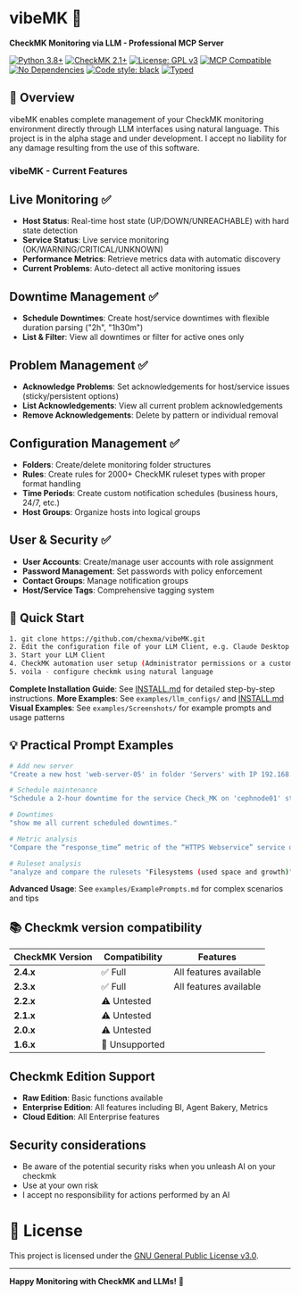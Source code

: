 # vibeMK 🚀

**CheckMK Monitoring via LLM - Professional MCP Server**

[![Python 3.8+](https://img.shields.io/badge/python-3.8+-blue.svg)](https://www.python.org/downloads/)
[![CheckMK 2.1+](https://img.shields.io/badge/CheckMK-2.1+-green.svg)](https://checkmk.com/)
[![License: GPL v3](https://img.shields.io/badge/License-GPLv3-blue.svg)](https://www.gnu.org/licenses/gpl-3.0)
[![MCP Compatible](https://img.shields.io/badge/MCP-Compatible-purple.svg)](https://spec.modelcontextprotocol.io/)
[![No Dependencies](https://img.shields.io/badge/dependencies-none-brightgreen.svg)](https://github.com/your-username/vibemk)
[![Code style: black](https://img.shields.io/badge/code%20style-black-000000.svg)](https://github.com/psf/black)
[![Typed](https://img.shields.io/badge/typed-mypy-blue.svg)](https://mypy-lang.org/)

## 🎯 Overview

vibeMK enables complete management of your CheckMK monitoring environment directly through LLM interfaces using natural language.
This project is in the alpha stage and under development. I accept no liability for any damage resulting from the use of this software.

### vibeMK - Current Features

## Live Monitoring ✅
- **Host Status**: Real-time host state (UP/DOWN/UNREACHABLE) with hard state detection
- **Service Status**: Live service monitoring (OK/WARNING/CRITICAL/UNKNOWN)
- **Performance Metrics**: Retrieve metrics data with automatic discovery
- **Current Problems**: Auto-detect all active monitoring issues

## Downtime Management ✅
- **Schedule Downtimes**: Create host/service downtimes with flexible duration parsing ("2h", "1h30m")
- **List & Filter**: View all downtimes or filter for active ones only

## Problem Management ✅
- **Acknowledge Problems**: Set acknowledgements for host/service issues (sticky/persistent options)
- **List Acknowledgements**: View all current problem acknowledgements
- **Remove Acknowledgements**: Delete by pattern or individual removal

## Configuration Management ✅
- **Folders**: Create/delete monitoring folder structures
- **Rules**: Create rules for 2000+ CheckMK ruleset types with proper format handling
- **Time Periods**: Create custom notification schedules (business hours, 24/7, etc.)
- **Host Groups**: Organize hosts into logical groups

## User & Security ✅
- **User Accounts**: Create/manage user accounts with role assignment
- **Password Management**: Set passwords with policy enforcement
- **Contact Groups**: Manage notification groups
- **Host/Service Tags**: Comprehensive tagging system

## 🚀 Quick Start

```bash
1. git clone https://github.com/chexma/vibeMK.git
2. Edit the configuration file of your LLM Client, e.g. Claude Desktop - claude_desktop_config.json (See examples)
3. Start your LLM Client
4. CheckMK automation user setup (Administrator permissions or a customized role if changes are to be made, read-only if only analyses are to be performed.)
5. voila - configure checkmk using natural language
```
**Complete Installation Guide**: See [INSTALL.md](INSTALL.md) for detailed step-by-step instructions.
**More Examples**: See `examples/llm_configs/` and [INSTALL.md](INSTALL.md)  
**Visual Examples**: See `examples/Screenshots/` for example prompts and usage patterns  


## 💡 Practical Prompt Examples

```bash
# Add new server
"Create a new host 'web-server-05' in folder 'Servers' with IP 192.168.1.105 and discover all services"

# Schedule maintenance
"Schedule a 2-hour downtime for the service Check_MK on 'cephnode01' starting at 22:00 tomorrow for 'Debian Updates'"

# Downtimes 
"show me all current scheduled downtimes."

# Metric analysis
"Compare the “response_time” metric of the “HTTPS Webservice” service of the two hosts www.google.de and www.heise.de for the last ten minutes."

# Ruleset analysis
"analyze and compare the rulesets "Filesystems (used space and growth)" and see, if there are duplicates or if rules can be combined."
```
**Advanced Usage**: See `examples/ExamplePrompts.md` for complex scenarios and tips

## 📚 Checkmk version compatibility

| CheckMK Version | Compatibility | Features |
|-----------------|---------------|----------|
| **2.4.x** | ✅ Full     | All features available |
| **2.3.x** | ✅ Full     | All features available |
| **2.2.x** | ⚠️ Untested | |
| **2.1.x** | ⚠️ Untested | |
| **2.0.x** | ⚠️ Untested | |
| **1.6.x** | 🔴 Unsupported| | 

## Checkmk Edition Support

- **Raw Edition**: Basic functions available
- **Enterprise Edition**: All features including BI, Agent Bakery, Metrics
- **Cloud Edition**: All Enterprise features

## Security considerations

- Be aware of the potential security risks when you unleash AI on your checkmk
- Use at your own risk
- I accept no responsibility for actions performed by an AI

# 📄 License

This project is licensed under the [GNU General Public License v3.0](LICENSE).

---

**Happy Monitoring with CheckMK and LLMs!** 🎉